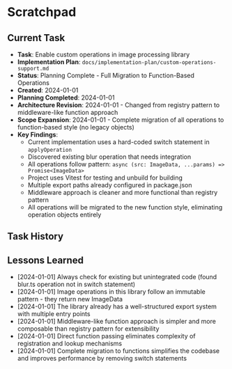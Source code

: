 # Scratchpad

## Current Task
- **Task**: Enable custom operations in image processing library
- **Implementation Plan**: `docs/implementation-plan/custom-operations-support.md`
- **Status**: Planning Complete - Full Migration to Function-Based Operations
- **Created**: 2024-01-01
- **Planning Completed**: 2024-01-01
- **Architecture Revision**: 2024-01-01 - Changed from registry pattern to middleware-like function approach
- **Scope Expansion**: 2024-01-01 - Complete migration of all operations to function-based style (no legacy objects)
- **Key Findings**:
  - Current implementation uses a hard-coded switch statement in `applyOperation`
  - Discovered existing blur operation that needs integration
  - All operations follow pattern: `async (src: ImageData, ...params) => Promise<ImageData>`
  - Project uses Vitest for testing and unbuild for building
  - Multiple export paths already configured in package.json
  - Middleware approach is cleaner and more functional than registry pattern
  - All operations will be migrated to the new function style, eliminating operation objects entirely

## Task History
<!-- Previous tasks will be listed here -->

## Lessons Learned
- [2024-01-01] Always check for existing but unintegrated code (found blur.ts operation not in switch statement)
- [2024-01-01] Image operations in this library follow an immutable pattern - they return new ImageData
- [2024-01-01] The library already has a well-structured export system with multiple entry points
- [2024-01-01] Middleware-like function approach is simpler and more composable than registry pattern for extensibility
- [2024-01-01] Direct function passing eliminates complexity of registration and lookup mechanisms
- [2024-01-01] Complete migration to functions simplifies the codebase and improves performance by removing switch statements